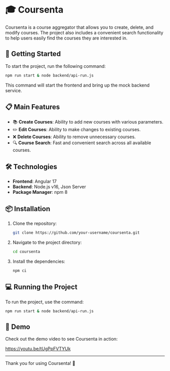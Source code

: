 # 🎓 Coursenta

Coursenta is a course aggregator that allows you to create, delete, and modify courses. The project also includes a convenient search functionality to help users easily find the courses they are interested in.

## 🚀 Getting Started

To start the project, run the following command:

```bash
npm run start & node backend/api-run.js
```

This command will start the frontend and bring up the mock backend service.

## 📋 Main Features

- 📚 **Create Courses**: Ability to add new courses with various parameters.
- ✏️ **Edit Courses**: Ability to make changes to existing courses.
- ❌ **Delete Courses**: Ability to remove unnecessary courses.
- 🔍 **Course Search**: Fast and convenient search across all available courses.

## 🛠️ Technologies

- **Frontend**: Angular 17
- **Backend**: Node.js v16, Json Server
- **Package Manager**: npm 8


## 📦 Installation

1. Clone the repository:
   ```bash
   git clone https://github.com/your-username/coursenta.git
   ```
2. Navigate to the project directory:
   ```bash
   cd coursenta
   ```
3. Install the dependencies:
   ```bash
   npm ci
   ```

## 💻 Running the Project

To run the project, use the command:

```bash
npm run start & node backend/api-run.js
```

## 🎥 Demo

Check out the demo video to see Coursenta in action:

https://youtu.be/tUgPpFVTYUk

---

Thank you for using Coursenta! 🎉
